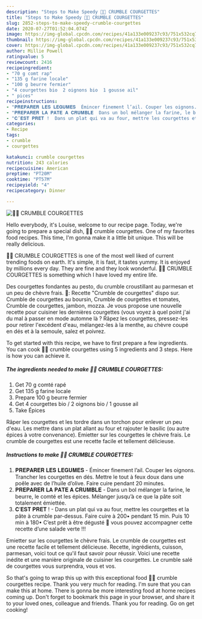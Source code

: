 ```yaml
---
description: "Steps to Make Speedy 🥒🍴 CRUMBLE COURGETTES"
title: "Steps to Make Speedy 🥒🍴 CRUMBLE COURGETTES"
slug: 2852-steps-to-make-speedy-crumble-courgettes
date: 2020-07-27T01:52:04.074Z
image: https://img-global.cpcdn.com/recipes/41a133e009237c93/751x532cq70/🥒🍴-crumble-courgettes-photo-principale-de-la-recette.jpg
thumbnail: https://img-global.cpcdn.com/recipes/41a133e009237c93/751x532cq70/🥒🍴-crumble-courgettes-photo-principale-de-la-recette.jpg
cover: https://img-global.cpcdn.com/recipes/41a133e009237c93/751x532cq70/🥒🍴-crumble-courgettes-photo-principale-de-la-recette.jpg
author: Millie Powell
ratingvalue: 5
reviewcount: 2416
recipeingredient:
- "70 g comt rap"
- "135 g farine locale"
- "100 g beurre fermier"
- "4 courgettes bio  2 oignons bio  1 gousse ail"
- " pices"
recipeinstructions:
- "𝐏𝐑𝐄𝐏𝐀𝐑𝐄𝐑 𝐋𝐄𝐒 𝐋𝐄𝐆𝐔𝐌𝐄𝐒  Émincer finement l’ail. Couper les oignons. Trancher les courgettes en dés. Mettre le tout à feux doux dans une poêle avec de l’huile d’olive. Faire cuire pendant 20 minutes."
- "𝐏𝐑𝐄𝐏𝐀𝐑𝐄𝐑 𝐋𝐀 𝐏𝐀𝐓𝐄 𝐀 𝐂𝐑𝐔𝐌𝐁𝐋𝐄  Dans un bol mélanger la farine, le beurre, le comté et les épices. Mélanger jusqu’à ce que la pâte soit totalement émiettée."
- "𝐂’𝐄𝐒𝐓 𝐏𝐑𝐄𝐓 !  Dans un plat qui va au four, mettre les courgettes et la pâte à crumble par-dessus. Faire cuire à 200• pendant 15 min. Puis 10 min à 180• C’est prêt à être dégusté 🍴 vous pouvez accompagner cette recette d’une salade verte !!!"
categories:
- Recipe
tags:
- crumble
- courgettes

katakunci: crumble courgettes 
nutrition: 243 calories
recipecuisine: American
preptime: "PT20M"
cooktime: "PT57M"
recipeyield: "4"
recipecategory: Dinner

---
```



![🥒🍴 CRUMBLE COURGETTES](https://img-global.cpcdn.com/recipes/41a133e009237c93/751x532cq70/🥒🍴-crumble-courgettes-photo-principale-de-la-recette.jpg)

Hello everybody, it's Louise, welcome to our recipe page. Today, we're going to prepare a special dish, 🥒🍴 crumble courgettes. One of my favorites food recipes. This time, I'm gonna make it a little bit unique. This will be really delicious.

🥒🍴 CRUMBLE COURGETTES is one of the most well liked of current trending foods on earth. It's simple, it is fast, it tastes yummy. It is enjoyed by millions every day. They are fine and they look wonderful. 🥒🍴 CRUMBLE COURGETTES is something which I have loved my entire life.

Des courgettes fondantes au pesto, du crumble croustillant au parmesan et un peu de chèvre frais. 🍴: Recette &#34;Crumble de courgettes&#34; dispo sur. Crumble de courgettes au boursin, Crumble de courgettes et tomates, Crumble de courgettes, jambon, mozza. Je vous propose une nouvelle recette pour cuisiner les dernières courgettes (vous voyez à quel point j&#39;ai du mal à passer en mode automne là ? Râpez les courgettes, pressez-les pour retirer l&#39;excédent d&#39;eau, mélangez-les à la menthe, au chèvre coupé en dés et à la semoule, salez et poivrez.


To get started with this recipe, we have to first prepare a few ingredients. You can cook 🥒🍴 crumble courgettes using 5 ingredients and 3 steps. Here is how you can achieve it.

<!--inarticleads1-->

##### The ingredients needed to make 🥒🍴 CRUMBLE COURGETTES:

1. Get 70 g comté rapé
1. Get 135 g farine locale
1. Prepare 100 g beurre fermier
1. Get 4 courgettes bio / 2 oignons bio / 1 gousse ail
1. Take  Épices


Râper les courgettes et les tordre dans un torchon pour enlever un peu d&#39;eau. Les mettre dans un plat allant au four et rajouter le basilic (ou autre épices à votre convenance). Emietter sur les courgettes le chèvre frais. Le crumble de courgettes est une recette facile et tellement délicieuse. 

<!--inarticleads2-->

##### Instructions to make 🥒🍴 CRUMBLE COURGETTES:

1. 𝐏𝐑𝐄𝐏𝐀𝐑𝐄𝐑 𝐋𝐄𝐒 𝐋𝐄𝐆𝐔𝐌𝐄𝐒  - Émincer finement l’ail. Couper les oignons. Trancher les courgettes en dés. Mettre le tout à feux doux dans une poêle avec de l’huile d’olive. Faire cuire pendant 20 minutes.
1. 𝐏𝐑𝐄𝐏𝐀𝐑𝐄𝐑 𝐋𝐀 𝐏𝐀𝐓𝐄 𝐀 𝐂𝐑𝐔𝐌𝐁𝐋𝐄  - Dans un bol mélanger la farine, le beurre, le comté et les épices. Mélanger jusqu’à ce que la pâte soit totalement émiettée.
1. 𝐂’𝐄𝐒𝐓 𝐏𝐑𝐄𝐓 !  - Dans un plat qui va au four, mettre les courgettes et la pâte à crumble par-dessus. Faire cuire à 200• pendant 15 min. Puis 10 min à 180• C’est prêt à être dégusté 🍴 vous pouvez accompagner cette recette d’une salade verte !!!


Emietter sur les courgettes le chèvre frais. Le crumble de courgettes est une recette facile et tellement délicieuse. Recette, ingrédients, cuisson, parmesan, voici tout ce qu&#39;il faut savoir pour réussir. Voici une recette inédite et une manière originale de cuisiner les courgettes. Le crumble salé de courgettes vous surprendra, vous et vos. 

So that's going to wrap this up with this exceptional food 🥒🍴 crumble courgettes recipe. Thank you very much for reading. I'm sure that you can make this at home. There is gonna be more interesting food at home recipes coming up. Don't forget to bookmark this page in your browser, and share it to your loved ones, colleague and friends. Thank you for reading. Go on get cooking!
